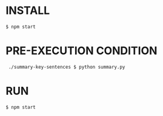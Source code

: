 # INSTALL
```
$ npm start
```

# PRE-EXECUTION CONDITION
```
 ./summary-key-sentences $ python summary.py

```

# RUN
```
$ npm start
```
